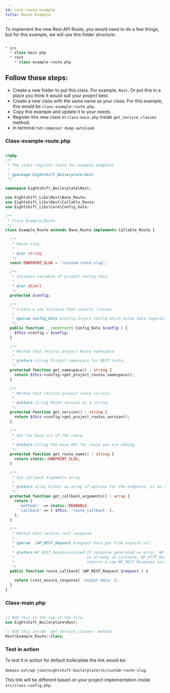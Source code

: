 ```yaml
---
id: rest-route-example
title: Route Example
---
```


To implement the new Rest API Route, you would need to do a few things, but for this example, we will use this folder structure:
```php

* src
  * class-main.php
  * rest
    * class-example-route.php

```

## Follow these steps:
* Create a new folder to put this class. For example, `Rest`. Or put this in a place you think it would suit your project best.
* Create a new class with the same name as your class. For this example, this would be `class-example-route.php`.
* Copy this example and update it to your needs.
* Register this new class in `class-main.php` inside `get_service_classes` method.
* In terminal run `composer dump-autoload`.


### Class-example-route.php

```php

<?php
/**
 * The class register route for example endpoint
 *
 * @package Eightshift_Boilerplate\Rest
 */

namespace Eightshift_Boilerplate\Rest;

use Eightshift_Libs\Rest\Base_Route;
use Eightshift_Libs\Rest\Callable_Route;
use Eightshift_Libs\Core\Config_Data;

/**
 * Class Example_Route
 */
class Example_Route extends Base_Route implements Callable_Route {

  /**
   * Route slug
   *
   * @var string
   */
  const ENDPOINT_SLUG = '/custom-route-slug';

  /**
   * Instance variable of project config data.
   *
   * @var object
   */
  protected $config;

  /**
   * Create a new instance that injects classes
   *
   * @param Config_Data $config Inject config which holds data regarding project details.
   */
  public function __construct( Config_Data $config ) {
    $this->config = $config;
  }

  /**
   * Method that returns project Route namespace.
   *
   * @return string Project namespace for REST route.
   */
  protected function get_namespace() : string {
    return $this->config->get_project_routes_namespace();
  }

  /**
   * Method that returns project route version.
   *
   * @return string Route version as a string.
   */
  protected function get_version() : string {
    return $this->config->get_project_routes_version();
  }

  /**
   * Get the base url of the route
   *
   * @return string The base URL for route you are adding.
   */
  protected function get_route_name() : string {
    return static::ENDPOINT_SLUG;
  }

  /**
   * Get callback arguments array
   *
   * @return array Either an array of options for the endpoint, or an array of arrays for multiple methods.
   */
  protected function get_callback_arguments() : array {
    return [
      'methods'  => static::READABLE,
      'callback' => [ $this, 'route_callback' ],
    ];
  }

  /**
   * Method that returns rest response
   *
   * @param  \WP_REST_Request $request Data got from enpoint url.
   *
   * @return WP_REST_Response|mixed If response generated an error, WP_Error, if response
   *                                is already an instance, WP_HTTP_Response, otherwise
   *                                returns a new WP_REST_Response instance.
   */
  public function route_callback( \WP_REST_Request $request ) {

    return \rest_ensure_response( 'output data' );
  }
}

```

### Class-main.php

```php

// Add this to the top of the file.
use Eightshift_Boilerplate\Rest;

// Add this inside `get_service_classes` method.
Rest\Example_Route::class,

```

### Test in action

To test it in action for default boilerplate the link would be:

`domain.ext/wp-json/eightshift-boilerplate/v1/custom-route-slug`.

This link will be different based on your project implementation inside `src/class-config.php`.
